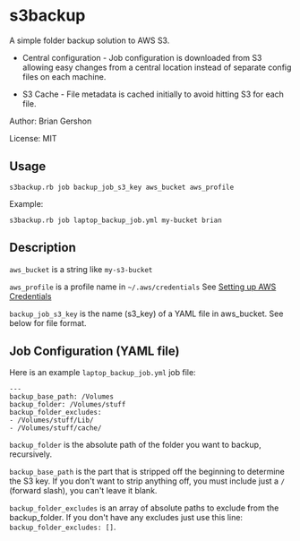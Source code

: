 s3backup
========

A simple folder backup solution to AWS S3.

* Central configuration - Job configuration is downloaded from S3 allowing easy
changes from a central location instead of separate config files on each machine.

* S3 Cache - File metadata is cached initially to avoid hitting S3 for each file.

Author: Brian Gershon

License: MIT

Usage
-----

    s3backup.rb job backup_job_s3_key aws_bucket aws_profile

Example:

    s3backup.rb job laptop_backup_job.yml my-bucket brian

Description
-----------

`aws_bucket` is a string like `my-s3-bucket`

`aws_profile` is a profile name in `~/.aws/credentials`
See [Setting up AWS Credentials](http://docs.aws.amazon.com/AWSSdkDocsRuby/latest/DeveloperGuide/set-up-creds.html)

`backup_job_s3_key` is the name (s3_key) of a YAML file in aws_bucket.
See below for file format.

Job Configuration (YAML file)
-----------------------------
Here is an example `laptop_backup_job.yml` job file:

```
---
backup_base_path: /Volumes
backup_folder: /Volumes/stuff
backup_folder_excludes:
- /Volumes/stuff/Lib/
- /Volumes/stuff/cache/
```

`backup_folder` is the absolute path of the folder you want to backup, recursively.

`backup_base_path` is the part that is stripped off the beginning to determine the S3 key.
If you don't want to strip anything off, you must include just a `/` (forward slash),
you can't leave it blank.

`backup_folder_excludes` is an array of absolute paths to exclude from the backup_folder.
If you don't have any excludes just use this line: `backup_folder_excludes: []`.
